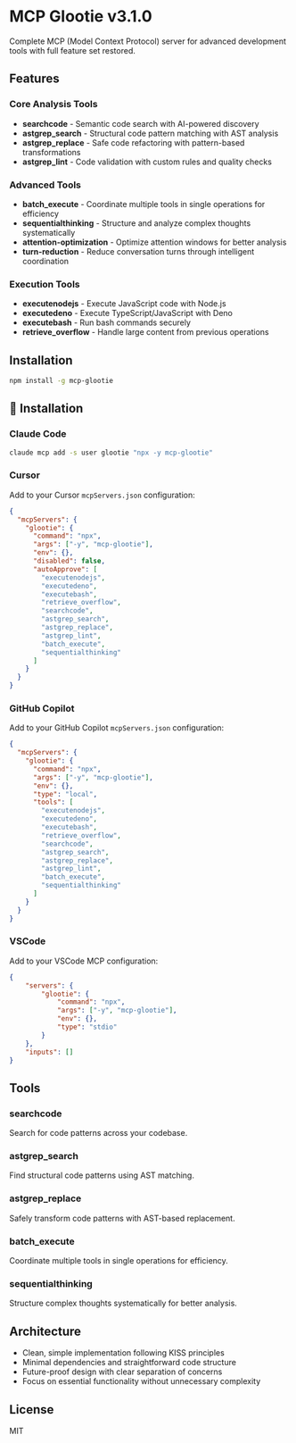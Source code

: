 # MCP Glootie v3.1.0

Complete MCP (Model Context Protocol) server for advanced development tools with full feature set restored.

## Features

### Core Analysis Tools
- **searchcode** - Semantic code search with AI-powered discovery
- **astgrep_search** - Structural code pattern matching with AST analysis
- **astgrep_replace** - Safe code refactoring with pattern-based transformations
- **astgrep_lint** - Code validation with custom rules and quality checks

### Advanced Tools
- **batch_execute** - Coordinate multiple tools in single operations for efficiency
- **sequentialthinking** - Structure and analyze complex thoughts systematically
- **attention-optimization** - Optimize attention windows for better analysis
- **turn-reduction** - Reduce conversation turns through intelligent coordination

### Execution Tools
- **executenodejs** - Execute JavaScript code with Node.js
- **executedeno** - Execute TypeScript/JavaScript with Deno
- **executebash** - Run bash commands securely
- **retrieve_overflow** - Handle large content from previous operations

## Installation

```bash
npm install -g mcp-glootie
```

## 🚀 Installation

### Claude Code
```bash
claude mcp add -s user glootie "npx -y mcp-glootie"
```

### Cursor
Add to your Cursor `mcpServers.json` configuration:
```json
{
  "mcpServers": {
    "glootie": {
      "command": "npx",
      "args": ["-y", "mcp-glootie"],
      "env": {},
      "disabled": false,
      "autoApprove": [
        "executenodejs",
        "executedeno",
        "executebash",
        "retrieve_overflow",
        "searchcode",
        "astgrep_search",
        "astgrep_replace",
        "astgrep_lint",
        "batch_execute",
        "sequentialthinking"
      ]
    }
  }
}
```

### GitHub Copilot
Add to your GitHub Copilot `mcpServers.json` configuration:
```json
{
  "mcpServers": {
    "glootie": {
      "command": "npx",
      "args": ["-y", "mcp-glootie"],
      "env": {},
      "type": "local",
      "tools": [
        "executenodejs",
        "executedeno",
        "executebash",
        "retrieve_overflow",
        "searchcode",
        "astgrep_search",
        "astgrep_replace",
        "astgrep_lint",
        "batch_execute",
        "sequentialthinking"
      ]
    }
  }
}
```

### VSCode
Add to your VSCode MCP configuration:
```json
{
    "servers": {
        "glootie": {
            "command": "npx",
            "args": ["-y", "mcp-glootie"],
            "env": {},
            "type": "stdio"
        }
    },
    "inputs": []
}
```

## Tools

### searchcode
Search for code patterns across your codebase.

### astgrep_search
Find structural code patterns using AST matching.

### astgrep_replace
Safely transform code patterns with AST-based replacement.

### batch_execute
Coordinate multiple tools in single operations for efficiency.

### sequentialthinking
Structure complex thoughts systematically for better analysis.

## Architecture

- Clean, simple implementation following KISS principles
- Minimal dependencies and straightforward code structure
- Future-proof design with clear separation of concerns
- Focus on essential functionality without unnecessary complexity

## License

MIT